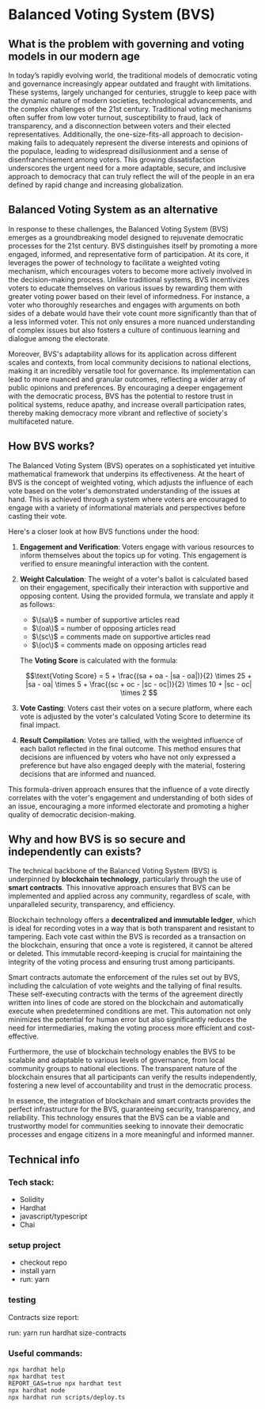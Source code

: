 # Balanced Voting System (BVS)



## What is the problem with governing and voting models in our modern age


In today’s rapidly evolving world, the traditional models of democratic voting and governance increasingly appear outdated and fraught with limitations. These systems, largely unchanged for centuries, struggle to keep pace with the dynamic nature of modern societies, technological advancements, and the complex challenges of the 21st century. Traditional voting mechanisms often suffer from low voter turnout, susceptibility to fraud, lack of transparency, and a disconnection between voters and their elected representatives. Additionally, the one-size-fits-all approach to decision-making fails to adequately represent the diverse interests and opinions of the populace, leading to widespread disillusionment and a sense of disenfranchisement among voters. This growing dissatisfaction underscores the urgent need for a more adaptable, secure, and inclusive approach to democracy that can truly reflect the will of the people in an era defined by rapid change and increasing globalization.


## Balanced Voting System as an alternative

In response to these challenges, the Balanced Voting System (BVS) emerges as a groundbreaking model designed to rejuvenate democratic processes for the 21st century. BVS distinguishes itself by promoting a more engaged, informed, and representative form of participation. At its core, it leverages the power of technology to facilitate a weighted voting mechanism, which encourages voters to become more actively involved in the decision-making process. Unlike traditional systems, BVS incentivizes voters to educate themselves on various issues by rewarding them with greater voting power based on their level of informedness. For instance, a voter who thoroughly researches and engages with arguments on both sides of a debate would have their vote count more significantly than that of a less informed voter. This not only ensures a more nuanced understanding of complex issues but also fosters a culture of continuous learning and dialogue among the electorate.

Moreover, BVS's adaptability allows for its application across different scales and contexts, from local community decisions to national elections, making it an incredibly versatile tool for governance. Its implementation can lead to more nuanced and granular outcomes, reflecting a wider array of public opinions and preferences. By encouraging a deeper engagement with the democratic process, BVS has the potential to restore trust in political systems, reduce apathy, and increase overall participation rates, thereby making democracy more vibrant and reflective of society's multifaceted nature.


## How BVS works?

The Balanced Voting System (BVS) operates on a sophisticated yet intuitive mathematical framework that underpins its effectiveness. At the heart of BVS is the concept of weighted voting, which adjusts the influence of each vote based on the voter's demonstrated understanding of the issues at hand. This is achieved through a system where voters are encouraged to engage with a variety of informational materials and perspectives before casting their vote.

Here's a closer look at how BVS functions under the hood:

1. **Engagement and Verification**: Voters engage with various resources to inform themselves about the topics up for voting. This engagement is verified to ensure meaningful interaction with the content.

2. **Weight Calculation**: The weight of a voter's ballot is calculated based on their engagement, specifically their interaction with supportive and opposing content. Using the provided formula, we translate and apply it as follows:

   - $\(sa\)$ = number of supportive articles read
   - $\(oa\)$ = number of opposing articles read
   - $\(sc\)$ = comments made on supportive articles read
   - $\(oc\)$ = comments made on opposing articles read

   The **Voting Score** is calculated with the formula: 
   
   $$\text{Voting Score} = 5 + \frac{(sa + oa - |sa - oa|)}{2} \times 25 + |sa - oa| \times 5 + \frac{(sc + oc - |sc - oc|)}{2} \times 10 + |sc - oc| \times 2 $$

3. **Vote Casting**: Voters cast their votes on a secure platform, where each vote is adjusted by the voter's calculated Voting Score to determine its final impact.

4. **Result Compilation**: Votes are tallied, with the weighted influence of each ballot reflected in the final outcome. This method ensures that decisions are influenced by voters who have not only expressed a preference but have also engaged deeply with the material, fostering decisions that are informed and nuanced.

This formula-driven approach ensures that the influence of a vote directly correlates with the voter's engagement and understanding of both sides of an issue, encouraging a more informed electorate and promoting a higher quality of democratic decision-making.


## Why and how BVS is so secure and independently can exists?


The technical backbone of the Balanced Voting System (BVS) is underpinned by **blockchain technology**, particularly through the use of **smart contracts**. This innovative approach ensures that BVS can be implemented and applied across any community, regardless of scale, with unparalleled security, transparency, and efficiency.

Blockchain technology offers a **decentralized and immutable ledger**, which is ideal for recording votes in a way that is both transparent and resistant to tampering. Each vote cast within the BVS is recorded as a transaction on the blockchain, ensuring that once a vote is registered, it cannot be altered or deleted. This immutable record-keeping is crucial for maintaining the integrity of the voting process and ensuring trust among participants.

Smart contracts automate the enforcement of the rules set out by BVS, including the calculation of vote weights and the tallying of final results. These self-executing contracts with the terms of the agreement directly written into lines of code are stored on the blockchain and automatically execute when predetermined conditions are met. This automation not only minimizes the potential for human error but also significantly reduces the need for intermediaries, making the voting process more efficient and cost-effective.

Furthermore, the use of blockchain technology enables the BVS to be scalable and adaptable to various levels of governance, from local community groups to national elections. The transparent nature of the blockchain ensures that all participants can verify the results independently, fostering a new level of accountability and trust in the democratic process.

In essence, the integration of blockchain and smart contracts provides the perfect infrastructure for the BVS, guaranteeing security, transparency, and reliability. This technology ensures that the BVS can be a viable and trustworthy model for communities seeking to innovate their democratic processes and engage citizens in a more meaningful and informed manner.

## Technical info



### Tech stack:

- Solidity
- Hardhat
- javascript/typescript
- Chai

### setup project

- checkout repo
- install yarn
- run: yarn

### testing

Contracts size report:

run: yarn run hardhat size-contracts

### Useful commands:

```shell
npx hardhat help
npx hardhat test
REPORT_GAS=true npx hardhat test
npx hardhat node
npx hardhat run scripts/deploy.ts
```
